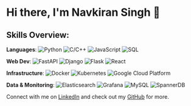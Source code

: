 # Hi there, I'm Navkiran Singh 👋

## Skills Overview:

**Languages**: ![Python](https://img.shields.io/badge/-Python-3776AB?style=flat-square&logo=Python&logoColor=white) ![C/C++](https://img.shields.io/badge/-C/C++-00599C?style=flat-square&logo=c%2B%2B&logoColor=white) ![JavaScript](https://img.shields.io/badge/-JavaScript-F7DF1E?style=flat-square&logo=javascript&logoColor=black) ![SQL](https://img.shields.io/badge/-SQL-4479A1?style=flat-square&logo=MySQL&logoColor=white)

**Web Dev**: ![FastAPI](https://img.shields.io/badge/-FastAPI-009688?style=flat-square&logo=FastAPI&logoColor=white) ![Django](https://img.shields.io/badge/-Django-092E20?style=flat-square&logo=Django&logoColor=white) ![Flask](https://img.shields.io/badge/-Flask-000000?style=flat-square&logo=Flask&logoColor=white) ![React](https://img.shields.io/badge/-React-61DAFB?style=flat-square&logo=React&logoColor=black)

**Infrastructure**: ![Docker](https://img.shields.io/badge/-Docker-2496ED?style=flat-square&logo=Docker&logoColor=white) ![Kubernetes](https://img.shields.io/badge/-Kubernetes-326CE5?style=flat-square&logo=Kubernetes&logoColor=white) ![Google Cloud Platform](https://img.shields.io/badge/-Google_Cloud_Platform-4285F4?style=flat-square&logo=google-cloud&logoColor=white)

**Data & Monitoring**: ![Elasticsearch](https://img.shields.io/badge/-Elasticsearch-005571?style=flat-square&logo=elasticsearch&logoColor=white) ![Grafana](https://img.shields.io/badge/-Grafana-F46800?style=flat-square&logo=Grafana&logoColor=white) ![MySQL](https://img.shields.io/badge/-MySQL-4479A1?style=flat-square&logo=MySQL&logoColor=white) ![SpannerDB](https://img.shields.io/badge/-SpannerDB-008080?style=flat-square&logo=Google&logoColor=white)

Connect with me on [LinkedIn](https://linkedin.com/in/navkiran-singh-tu) and check out my [GitHub](https://github.com/navkiran) for more.
